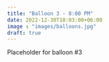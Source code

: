 ```yaml
---
title: "Balloon 3 - 8:00 PM"
date: 2022-12-30T18:03:00+06:00
image : "images/balloons.jpg"
draft: true
---
```


Placeholder for balloon #3
